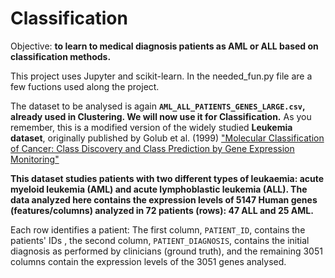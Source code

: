 # Classification

Objective: **to learn to medical diagnosis patients as AML or ALL based on classification methods.**

This project uses Jupyter and scikit-learn. In the needed_fun.py file are a few fuctions used along the project.

The dataset to be analysed is again **`AML_ALL_PATIENTS_GENES_LARGE.csv`, already used in Clustering. We will now use it for Classification.** As you remember, this is a modified version of the widely studied **Leukemia dataset**, originally published by Golub et al. (1999) ["Molecular Classification of Cancer: Class Discovery and Class Prediction by Gene
Expression Monitoring"](http://archive.broadinstitute.org/mpr/publications/projects/Leukemia/Golub_et_al_1999.pdf.) 

**This dataset studies patients with two different types of leukaemia: acute myeloid leukemia (AML) and acute lymphoblastic leukemia (ALL). The data analyzed here contains the expression levels of 5147 Human genes (features/columns) analyzed in 72 patients (rows): 47 ALL and 25 AML.**

Each row identifies a patient: The first column, `PATIENT_ID`, contains the patients' IDs , the second column, `PATIENT_DIAGNOSIS`, contains the initial diagnosis as performed by clinicians (ground truth), and the remaining 3051 columns contain the expression levels of the 3051 genes analysed.
